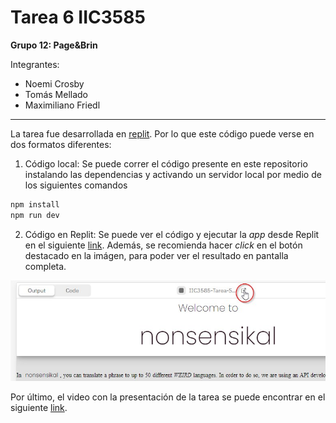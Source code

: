 # Tarea 6 IIC3585
**Grupo 12: Page&Brin**

Integrantes:
- Noemi Crosby
- Tomás Mellado
- Maximiliano Friedl

---

La tarea fue desarrollada en [replit](https://replit.com/). Por lo que este código puede verse en dos formatos diferentes:

1. Código local: Se puede correr el código presente en este repositorio instalando las dependencias y activando un servidor local por medio de los siguientes comandos

```bash
npm install
npm run dev
```

2. Código en Replit: Se puede ver el código y ejecutar la _app_ desde Replit en el siguiente [link](https://replit.com/@MaximilianoFrie/IIC3585-Tarea-Svelte?v=1). Además, se recomienda hacer _click_ en el botón destacado en la imágen, para poder ver el resultado en pantalla completa.

![Replit](./replit.jpg)

Por último, el video con la presentación de la tarea se puede encontrar en el siguiente [link]().
